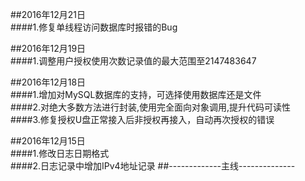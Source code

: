 ##2016年12月21日  
####1.修复单线程访问数据库时报错的Bug

##2016年12月19日  
####1.调整用户授权使用次数记录值的最大范围至2147483647
  
##2016年12月18日  
####1.增加对MySQL数据库的支持，可选择使用数据库还是文件  
####2.对绝大多数方法进行封装,使用完全面向对象调用,提升代码可读性  
####3.修复授权U盘正常接入后非授权再接入，自动再次授权的错误      
  
##2016年12月15日  
####1.修改日志日期格式  
####2.日志记录中增加IPv4地址记录
##-------------主线--------------